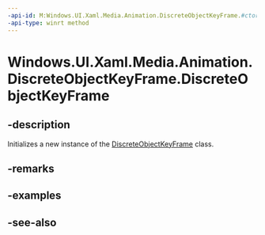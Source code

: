 ```yaml
---
-api-id: M:Windows.UI.Xaml.Media.Animation.DiscreteObjectKeyFrame.#ctor
-api-type: winrt method
---
```


<!-- Method syntax
public DiscreteObjectKeyFrame()
-->

# Windows.UI.Xaml.Media.Animation.DiscreteObjectKeyFrame.DiscreteObjectKeyFrame

## -description
Initializes a new instance of the [DiscreteObjectKeyFrame](discreteobjectkeyframe.md) class.


## -remarks

## -examples

## -see-also
